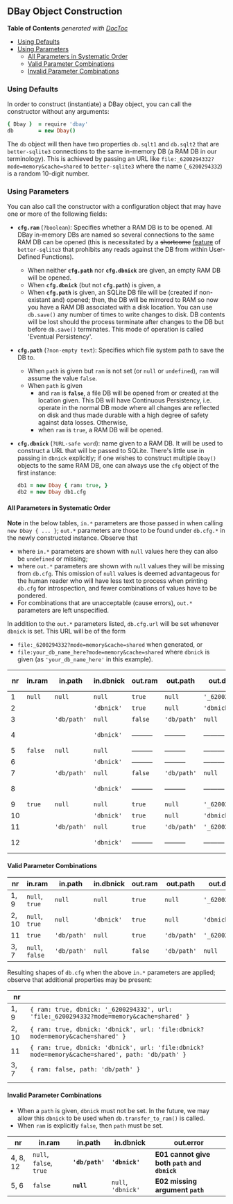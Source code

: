 
## DBay Object Construction

<!-- START doctoc generated TOC please keep comment here to allow auto update -->
<!-- DON'T EDIT THIS SECTION, INSTEAD RE-RUN doctoc TO UPDATE -->
**Table of Contents**  *generated with [DocToc](https://github.com/thlorenz/doctoc)*

- [Using Defaults](#using-defaults)
- [Using Parameters](#using-parameters)
  - [All Parameters in Systematic Order](#all-parameters-in-systematic-order)
  - [Valid Parameter Combinations](#valid-parameter-combinations)
  - [Invalid Parameter Combinations](#invalid-parameter-combinations)

<!-- END doctoc generated TOC please keep comment here to allow auto update -->

### Using Defaults

In order to construct (instantiate) a DBay object, you can call the constructor without any arguments:

```coffee
{ Dbay }  = require 'dbay'
db        = new Dbay()
```

The `db` object will then have two properties `db.sqlt1` and `db.sqlt2` that are `better-sqlite3`
connections to the same in-memory DB (a RAM DB in our terminology). This is achieved by passing an URL like
`file:_6200294332?mode=memory&cache=shared` to `better-sqlite3` where the name (`_6200294332`) is a random
10-digit number.

### Using Parameters

You can also call the constructor with a configuration object that may have one or more of the following
fields:

* **`cfg.ram`** (`?boolean`): Specifies whether a RAM DB is to be opened. All DBay in-memory DBs are named
  so several connections to the same RAM DB can be opened (this is necessitated by a <del>shortcome</del>
  <ins>feature</ins> of `better-sqlite3` that prohibits any reads against the DB from within User-Defined
  Functions).

  * When neither **`cfg.path`** nor **`cfg.dbnick`** are given, an empty RAM DB will be opened.
  * When **`cfg.dbnick`** (but not **`cfg.path`**) is given, a
  * When **`cfg.path`** is given, an SQLite DB file will be (created if non-existant and) opened; then,
    the DB will be mirrored to RAM so now you have a RAM DB associated with a disk location. You can use
    `db.save()` any number of times to write changes to disk. DB contents will be lost should the
    process terminate after changes to the DB but before `db.save()` terminates. This mode of operation
    is called 'Eventual Persistency'.

* **`cfg.path`** (`?non-empty text`): Specifies which file system path to save the DB to.
  * When `path` is given but `ram` is not set (or `null` or `undefined`), `ram` will assume the value
    `false`.
  * When `path` is given
    * and `ram` is **`false`**, a file DB will be opened from or created at the location given. This DB
      will have Continuous Persistency, i.e. operate in the normal DB mode where all changes are reflected
      on disk and thus made durable with a high degree of safety against data losses. Otherwise,
    * when `ram` is `true`, a RAM DB will be opened.

* **`cfg.dbnick`** (`?URL-safe word`): name given to a RAM DB. It will be used to construct a URL that
  will be passed to SQLite. There's little use in passing in `dbnick` explicitly; if one wishes to
  construct multiple `Dbay()` objects to the same RAM DB, one can always use the `cfg` object of the first
  instance:

  ```coffee
  db1 = new Dbay { ram: true, }
  db2 = new Dbay db1.cfg
  ```

#### All Parameters in Systematic Order

**Note** in the below tables, `in.*` parameters are those passed in when calling `new Dbay { ... }`; `out.*`
parameters are those to be found under `db.cfg.*` in the newly constructed instance. Observe that

* where `in.*` parameters are shown with `null` values here they can also be `undefined` or missing;
* where `out.*` parameters are shown with `null` values they will be missing from `db.cfg`. This omission
  of `null` values is deemed advantageous for the human reader who will have less text to process when
  printing `db.cfg` for introspection, and fewer combinations of values have to be pondered.
* For combinations that are unacceptable (cause errors), `out.*` parameters are left unspecified.

In addition to the `out.*` parameters listed, `db.cfg.url` will be set whenever `dbnick` is set. This URL
will be of the form
* `file:_6200294332?mode=memory&cache=shared` when generated, or
* `file:your_db_name_here?mode=memory&cache=shared` where `dbnick` is given (as `'your_db_name_here'` in
  this example).



| nr |  in.ram |   in.path   | in.dbnick  | out.ram |   out.path  |    out.dbnick   | out.persistency | out.error | same as  |
|----|---------|-------------|------------|---------|-------------|-----------------|-----------------|-----------|----------|
|  1 | `null`  | `null`      | `null`     | `true`  | `null`      | `'_6200294332'` | none            | ———       | 1, 9     |
|  2 |         |             | `'dbnick'` | `true`  | `null`      | `'dbnick'`      | none            | ———       | 2, 10    |
|  3 |         | `'db/path'` | `null`     | `false` | `'db/path'` | `null`          | continuous      | ———       | 3, 7     |
|  4 |         |             | `'dbnick'` | ———     | ———         | ———             | ———             | **E01**   | 4, 8, 12 |
|  5 | `false` | `null`      | `null`     | ———     | ———         | ———             | ———             | **E02**   | 5, 6     |
|  6 |         |             | `'dbnick'` | ———     | ———         | ———             | ———             | **E02**   | 5, 6     |
|  7 |         | `'db/path'` | `null`     | `false` | `'db/path'` | `null`          | continuous      | ———       | 3, 7     |
|  8 |         |             | `'dbnick'` | ———     | ———         | ———             | ———             | **E01**   | 4, 8, 12 |
|  9 | `true`  | `null`      | `null`     | `true`  | `null`      | `'_6200294332'` | none            | ———       | 1, 9     |
| 10 |         |             | `'dbnick'` | `true`  | `null`      | `'dbnick'`      | none            | ———       | 2, 10    |
| 11 |         | `'db/path'` | `null`     | `true`  | `'db/path'` | `'_6200294332'` | eventual        | ———       | ———      |
| 12 |         |             | `'dbnick'` | ———     | ———         | ———             | none            | **E01**   | 4, 8, 12 |



#### Valid Parameter Combinations

|   nr  |      in.ram     |   in.path   | in.dbnick  | out.ram |   out.path  |    out.dbnick   | out.persistency |
|-------|-----------------|-------------|------------|---------|-------------|-----------------|-----------------|
| 1, 9  | `null`, `true`  | `null`      | `null`     | `true`  | `null`      | `'_6200294332'` | none            |
| 2, 10 | `null`, `true`  | `null`      | `'dbnick'` | `true`  | `null`      | `'dbnick'`      | none            |
| 11    | `true`          | `'db/path'` | `null`     | `true`  | `'db/path'` | `'_6200294332'` | eventual        |
| 3, 7  | `null`, `false` | `'db/path'` | `null`     | `false` | `'db/path'` | `null`          | continuous      |

Resulting shapes of `db.cfg` when the above `in.*` parameters are applied; observe that additional
properties may be present:

|   nr  |                                                                                                 |
|-------|-------------------------------------------------------------------------------------------------|
| 1, 9  | `{ ram: true, dbnick: '_6200294332', url: 'file:_6200294332?mode=memory&cache=shared' }`        |
| 2, 10 | `{ ram: true, dbnick: 'dbnick', url: 'file:dbnick?mode=memory&cache=shared' }`                  |
| 11    | `{ ram: true, dbnick: 'dbnick', url: 'file:dbnick?mode=memory&cache=shared', path: 'db/path' }` |
| 3, 7  | `{ ram: false, path: 'db/path' }`                                                               |
|       |                                                                                                 |


#### Invalid Parameter Combinations

* When a `path` is given, `dbnick` must not be set. In the future, we may allow this `dbnick` to be used when
  `db.transfer_to_ram()` is called.
* When `ram` is explicitly `false`, then `path` must be set.

|    nr    |          in.ram         |     in.path     |     in.dbnick      |                  out.error                   |
|----------|-------------------------|-----------------|--------------------|----------------------------------------------|
| 4, 8, 12 | `null`, `false`, `true` | **`'db/path'`** | **`'dbnick'`**     | **E01 cannot give both `path` and `dbnick`** |
| 5, 6     | `false`                 | **`null`**      | `null`, `'dbnick'` | **E02 missing argument `path`**              |









